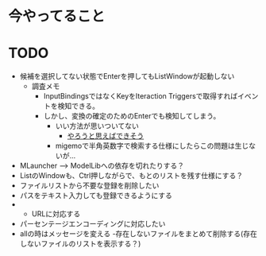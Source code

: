 ﻿# 今やってること

# TODO
- 候補を選択してない状態でEnterを押してもListWindowが起動しない
    - 調査メモ
        - InputBindingsではなくKeyをIteraction Triggersで取得すればイベントを検知できる。
        - しかし、変換の確定のためのEnterでも検知してしまう。
            - いい方法が思いついてない
                - [やろうと思えばできそう](http://www.madeinclinic.jp/c/20180421/)
            - migemoで半角英数字で検索する仕様にしたらこの問題は生じないが…
- MLauncher --> ModelLibへの依存を切れたりする？
- ListのWindowも、Ctrl押しながらで、もとのリストを残す仕様にする？
- ファイルリストから不要な登録を削除したい
- パスをテキスト入力しても登録できるようにする
- - URLに対応する
- パーセンテージエンコーディングに対応したい
- allの時はメッセージを変える
-存在しないファイルをまとめて削除する(存在しないファイルのリストを表示する？)